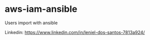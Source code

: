 # aws-iam-ansible
Users import with ansible

Linkedin: https://www.linkedin.com/in/leniel-dos-santos-7813a924/
